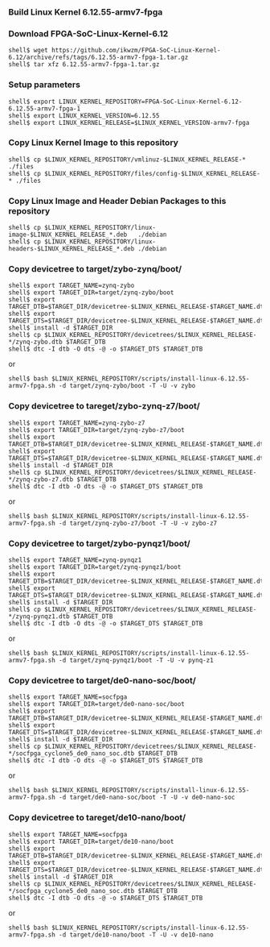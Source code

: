 ### Build Linux Kernel 6.12.55-armv7-fpga

### Download FPGA-SoC-Linux-Kernel-6.12

```console
shell$ wget https://github.com/ikwzm/FPGA-SoC-Linux-Kernel-6.12/archive/refs/tags/6.12.55-armv7-fpga-1.tar.gz
shell$ tar xfz 6.12.55-armv7-fpga-1.tar.gz
```

### Setup parameters

```console
shell$ export LINUX_KERNEL_REPOSITORY=FPGA-SoC-Linux-Kernel-6.12-6.12.55-armv7-fpga-1
shell$ export LINUX_KERNEL_VERSION=6.12.55
shell$ export LINUX_KERNEL_RELEASE=$LINUX_KERNEL_VERSION-armv7-fpga
```


### Copy Linux Kernel Image to this repository

```console
shell$ cp $LINUX_KERNEL_REPOSITORY/vmlinuz-$LINUX_KERNEL_RELEASE-*      ./files
shell$ cp $LINUX_KERNEL_REPOSITORY/files/config-$LINUX_KERNEL_RELEASE-* ./files
```

### Copy Linux Image and Header Debian Packages to this repository

```console
shell$ cp $LINUX_KERNEL_REPOSITORY/linux-image-$LINUX_KERNEL_RELEASE_*.deb   ./debian
shell$ cp $LINUX_KERNEL_REPOSITORY/linux-headers-$LINUX_KERNEL_RELEASE_*.deb ./debian
```

### Copy devicetree to target/zybo-zynq/boot/

```console
shell$ export TARGET_NAME=zynq-zybo
shell$ export TARGET_DIR=target/zynq-zybo/boot
shell$ export TARGET_DTB=$TARGET_DIR/devicetree-$LINUX_KERNEL_RELEASE-$TARGET_NAME.dtb
shell$ export TARGET_DTS=$TARGET_DIR/devicetree-$LINUX_KERNEL_RELEASE-$TARGET_NAME.dts
shell$ install -d $TARGET_DIR
shell$ cp $LINUX_KERNEL_REPOSITORY/devicetrees/$LINUX_KERNEL_RELEASE-*/zynq-zybo.dtb $TARGET_DTB
shell$ dtc -I dtb -O dts -@ -o $TARGET_DTS $TARGET_DTB
```

or

```console
shell$ bash $LINUX_KERNEL_REPOSITORY/scripts/install-linux-6.12.55-armv7-fpga.sh -d target/zynq-zybo/boot -T -U -v zybo
```

### Copy devicetree to tareget/zybo-zynq-z7/boot/

```console
shell$ export TARGET_NAME=zynq-zybo-z7
shell$ export TARGET_DIR=target/zynq-zybo-z7/boot
shell$ export TARGET_DTB=$TARGET_DIR/devicetree-$LINUX_KERNEL_RELEASE-$TARGET_NAME.dtb
shell$ export TARGET_DTS=$TARGET_DIR/devicetree-$LINUX_KERNEL_RELEASE-$TARGET_NAME.dts
shell$ install -d $TARGET_DIR
shell$ cp $LINUX_KERNEL_REPOSITORY/devicetrees/$LINUX_KERNEL_RELEASE-*/zynq-zybo-z7.dtb $TARGET_DTB
shell$ dtc -I dtb -O dts -@ -o $TARGET_DTS $TARGET_DTB
```

or

```console
shell$ bash $LINUX_KERNEL_REPOSITORY/scripts/install-linux-6.12.55-armv7-fpga.sh -d target/zynq-zybo-z7/boot -T -U -v zybo-z7
```

### Copy devicetree to target/zybo-pynqz1/boot/

```console
shell$ export TARGET_NAME=zynq-pynqz1
shell$ export TARGET_DIR=target/zynq-pynqz1/boot
shell$ export TARGET_DTB=$TARGET_DIR/devicetree-$LINUX_KERNEL_RELEASE-$TARGET_NAME.dtb
shell$ export TARGET_DTS=$TARGET_DIR/devicetree-$LINUX_KERNEL_RELEASE-$TARGET_NAME.dts
shell$ install -d $TARGET_DIR
shell$ cp $LINUX_KERNEL_REPOSITORY/devicetrees/$LINUX_KERNEL_RELEASE-*/zynq-pynqz1.dtb $TARGET_DTB
shell$ dtc -I dtb -O dts -@ -o $TARGET_DTS $TARGET_DTB
```

or

```console
shell$ bash $LINUX_KERNEL_REPOSITORY/scripts/install-linux-6.12.55-armv7-fpga.sh -d target/zynq-pynqz1/boot -T -U -v pynq-z1
```

### Copy devicetree to target/de0-nano-soc/boot/

```console
shell$ export TARGET_NAME=socfpga
shell$ export TARGET_DIR=target/de0-nano-soc/boot
shell$ export TARGET_DTB=$TARGET_DIR/devicetree-$LINUX_KERNEL_RELEASE-$TARGET_NAME.dtb
shell$ export TARGET_DTS=$TARGET_DIR/devicetree-$LINUX_KERNEL_RELEASE-$TARGET_NAME.dts
shell$ install -d $TARGET_DIR
shell$ cp $LINUX_KERNEL_REPOSITORY/devicetrees/$LINUX_KERNEL_RELEASE-*/socfpga_cyclone5_de0_nano_soc.dtb $TARGET_DTB
shell$ dtc -I dtb -O dts -@ -o $TARGET_DTS $TARGET_DTB
```

or

```console
shell$ bash $LINUX_KERNEL_REPOSITORY/scripts/install-linux-6.12.55-armv7-fpga.sh -d target/de0-nano-soc/boot -T -U -v de0-nano-soc
```

### Copy devicetree to tareget/de10-nano/boot/

```console
shell$ export TARGET_NAME=socfpga
shell$ export TARGET_DIR=target/de10-nano/boot
shell$ export TARGET_DTB=$TARGET_DIR/devicetree-$LINUX_KERNEL_RELEASE-$TARGET_NAME.dtb
shell$ export TARGET_DTS=$TARGET_DIR/devicetree-$LINUX_KERNEL_RELEASE-$TARGET_NAME.dts
shell$ install -d $TARGET_DIR
shell$ cp $LINUX_KERNEL_REPOSITORY/devicetrees/$LINUX_KERNEL_RELEASE-*/socfpga_cyclone5_de0_nano_soc.dtb $TARGET_DTB
shell$ dtc -I dtb -O dts -@ -o $TARGET_DTS $TARGET_DTB
```

or

```console
shell$ bash $LINUX_KERNEL_REPOSITORY/scripts/install-linux-6.12.55-armv7-fpga.sh -d target/de10-nano/boot -T -U -v de10-nano
```

